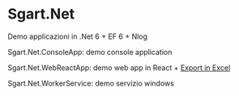 # Sgart.Net

Demo applicazioni in .Net 6 + EF 6 + Nlog

Sgart.Net.ConsoleApp: demo console application

Sgart.Net.WebReactApp: demo web app in React + [Export in Excel](https://www.sgart.it/IT/informatica/creare-un-file-excel-con-c-e-openxml/post)

Sgart.Net.WorkerService: demo servizio windows

